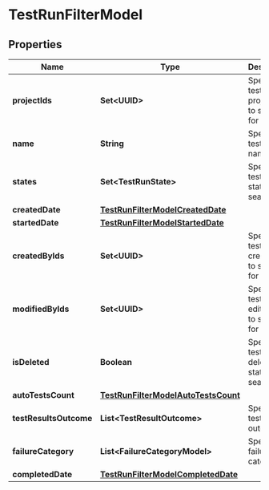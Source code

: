 

# TestRunFilterModel


## Properties

| Name | Type | Description | Notes |
|------------ | ------------- | ------------- | -------------|
|**projectIds** | **Set&lt;UUID&gt;** | Specifies a test run project IDs to search for |  [optional] |
|**name** | **String** | Specifies test run name |  [optional] |
|**states** | **Set&lt;TestRunState&gt;** | Specifies a test run states to search for |  [optional] |
|**createdDate** | [**TestRunFilterModelCreatedDate**](TestRunFilterModelCreatedDate.md) |  |  [optional] |
|**startedDate** | [**TestRunFilterModelStartedDate**](TestRunFilterModelStartedDate.md) |  |  [optional] |
|**createdByIds** | **Set&lt;UUID&gt;** | Specifies a test run creator IDs to search for |  [optional] |
|**modifiedByIds** | **Set&lt;UUID&gt;** | Specifies a test run last editor IDs to search for |  [optional] |
|**isDeleted** | **Boolean** | Specifies a test run deleted status to search for |  [optional] |
|**autoTestsCount** | [**TestRunFilterModelAutoTestsCount**](TestRunFilterModelAutoTestsCount.md) |  |  [optional] |
|**testResultsOutcome** | **List&lt;TestResultOutcome&gt;** | Specifies test results outcomes |  [optional] |
|**failureCategory** | **List&lt;FailureCategoryModel&gt;** | Specifies failure categories |  [optional] |
|**completedDate** | [**TestRunFilterModelCompletedDate**](TestRunFilterModelCompletedDate.md) |  |  [optional] |



